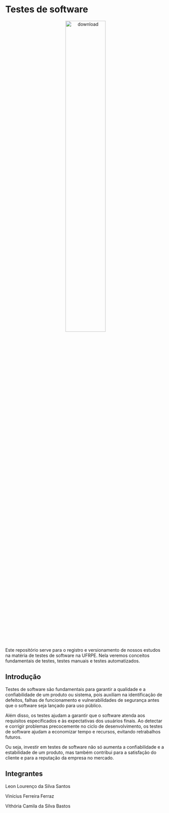 # Testes de software

<p align="center"><img src="https://github.com/Vinicius-O-Ferraz/testes-de-software-/assets/146992032/a2addddb-e74a-4cea-b41b-fd7908bff31c" alt="download" width="50%"/></p>


Este repositório serve para o registro e versionamento de nossos estudos na matéria de testes de software na UFRPE.
Nela veremos conceitos fundamentais de testes, testes manuais e testes automatizados.

## Introdução

Testes de software são fundamentais para garantir a qualidade e a confiabilidade de um produto ou sistema, pois auxiliam na identificação de defeitos, falhas de funcionamento e vulnerabilidades de segurança antes que o software seja lançado para uso público. 

Além disso, os testes ajudam a garantir que o software atenda aos requisitos especificados e às expectativas dos usuários finais. Ao detectar e corrigir problemas precocemente no ciclo de desenvolvimento, os testes de software ajudam a economizar tempo e recursos, evitando retrabalhos futuros. 

Ou seja, investir em testes de software não só aumenta a confiabilidade e a estabilidade de um produto, mas também contribui para a satisfação do cliente e para a reputação da empresa no mercado.

## Integrantes

Leon Lourenço da Silva Santos

Vinícius Ferreira Ferraz

Vithória Camila da Silva Bastos
